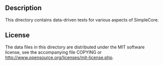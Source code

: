 Description
------------

This directory contains data-driven tests for various aspects of SimpleCore.

License
--------

The data files in this directory are distributed under the MIT software
license, see the accompanying file COPYING or
http://www.opensource.org/licenses/mit-license.php.

